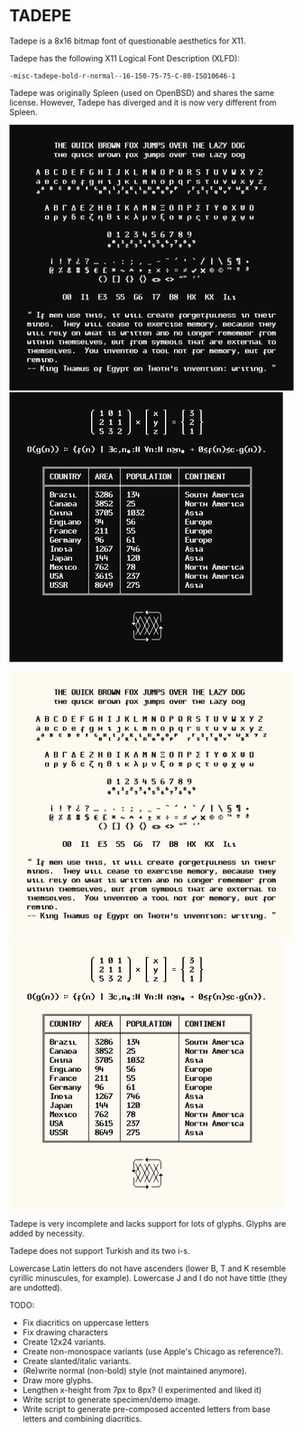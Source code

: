 #                                TADEPE

Tadepe is a 8x16 bitmap font of questionable aesthetics for X11.

Tadepe has the following X11 Logical Font Description (XLFD):

	-misc-tadepe-bold-r-normal--16-150-75-75-C-80-ISO10646-1

Tadepe was originally Spleen (used on OpenBSD) and shares the same
license. However, Tadepe has diverged and it is now very different
from Spleen.

![text specimen, dark background](./specimen-dark-text.png)
![draw specimen, dark background](./specimen-dark-draw.png)

![text specimen, light background](./specimen-light-text.png)
![draw specimen, light background](./specimen-light-draw.png)

Tadepe is very incomplete and lacks support for lots of glyphs.
Glyphs are added by necessity.

Tadepe does not support Turkish and its two i-s.

Lowercase Latin letters do not have ascenders (lower B, T and K
resemble cyrillic minuscules, for example).  Lowercase J and I
do not have tittle (they are undotted).

TODO:
* Fix diacritics on uppercase letters
* Fix drawing characters
* Create 12x24 variants.
* Create non-monospace variants (use Apple's Chicago as reference?).
* Create slanted/italic variants.
* (Re)write normal (non-bold) style (not maintained anymore).
* Draw more glyphs.
* Lengthen x-height from 7px to 8px? (I experimented and liked it)
* Write script to generate specimen/demo image.
* Write script to generate pre-composed accented letters from base
  letters and combining diacritics.
